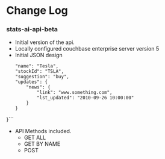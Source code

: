 # Change Log

### stats-ai-api-beta
* Initial version of the api.
* Locally configured couchbase enterprise server version 5
* Initial JSON design
	``` {
	"name": "Tesla",
	"stockId": "TSLA",
	"suggestion": "buy",
	"updates": {
		"news": {
			"link": "www.something.com",
			"lst_updated": "2010-09-26 10:00:00"
		}
	}
}```
* API Methods included.
	* GET ALL
	* GET BY NAME
	* POST
	 